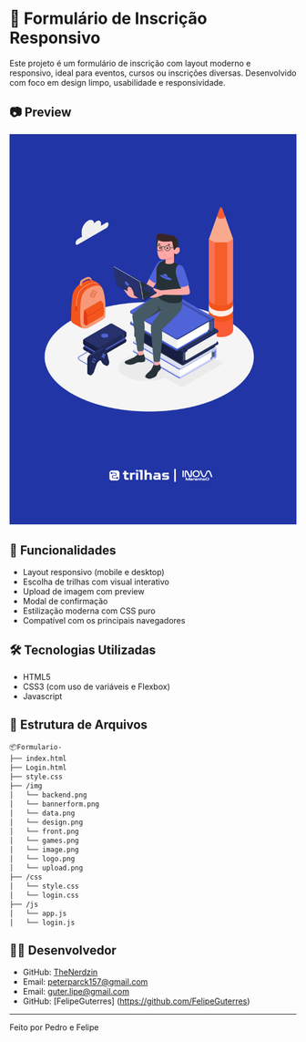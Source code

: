 # 📝 Formulário de Inscrição Responsivo

Este projeto é um formulário de inscrição com layout moderno e responsivo, ideal para eventos, cursos ou inscrições diversas. Desenvolvido com foco em design limpo, usabilidade e responsividade.

## 📷 Preview

![preview do formulário](https://raw.githubusercontent.com/TheNerdzin/Formulario-/main/img/bannerform.png)

## 🚀 Funcionalidades

- Layout responsivo (mobile e desktop)
- Escolha de trilhas com visual interativo
- Upload de imagem com preview
- Modal de confirmação
- Estilização moderna com CSS puro
- Compatível com os principais navegadores

## 🛠 Tecnologias Utilizadas

- HTML5
- CSS3 (com uso de variáveis e Flexbox)
- Javascript

## 📁 Estrutura de Arquivos

```
📦Formulario-
├── index.html
├── Login.html
├── style.css
├── /img
│   └── backend.png
│   └── bannerform.png
│   └── data.png
│   └── design.png
│   └── front.png
│   └── games.png
│   └── image.png
│   └── logo.png
│   └── upload.png
├── /css
│   └── style.css
│   └── login.css
├── /js
│   └── app.js
│   └── login.js

```

## 👨‍💻 Desenvolvedor

- GitHub: [TheNerdzin](https://github.com/TheNerdzin)
- Email: peterparck157@gmail.com
- Email: guter.lipe@gmail.com
- GitHub: [FelipeGuterres] (https://github.com/FelipeGuterres)

---

Feito por Pedro e Felipe
